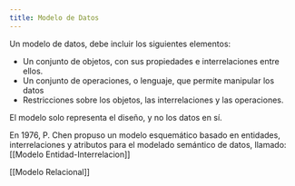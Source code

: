 ```yaml
---
title: Modelo de Datos
---
```


Un modelo de datos, debe incluir los siguientes elementos:

- Un conjunto de objetos, con sus propiedades e interrelaciones entre ellos.
- Un conjunto de operaciones, o lenguaje, que permite manipular los datos
- Restricciones sobre los objetos, las interrelaciones y las operaciones.

El modelo solo representa el diseño, y no los datos en sí.

En 1976, P. Chen propuso un modelo esquemático basado en entidades, interrelaciones y atributos para el modelado semántico de datos, llamado: [[Modelo Entidad-Interrelacion]]

[[Modelo Relacional]]
